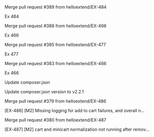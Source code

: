Merge pull request #389 from helloextend/EX-484

Ex 484

Merge pull request #388 from helloextend/EX-466

Ex 466

Merge pull request #385 from helloextend/EX-477

Ex 477

Merge pull request #383 from helloextend/EX-466

Ex 466

Update composer.json

Update composer.json version to v2.2.1

Merge pull request #379 from helloextend/EX-486

[EX-486] [M2] Missing logging for add to cart failures, and overall n…

Merge pull request #380 from helloextend/EX-487

[EX-487] [M2] cart and minicart normalization not running after remov…

